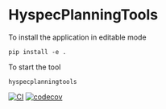 
HyspecPlanningTools
=====================

To install the application in editable mode

`pip install -e .`

To start the tool

`hyspecplanningtools`


[![CI](https://github.com/neutrons/HyspecPlanningTools/actions/workflows/unittest.yml/badge.svg?branch=next)](https://github.com/neutrons/HyspecPlanningTools/actions/workflows/unittest.yml)
[![codecov](https://codecov.io/gh/neutrons/HyspecPlanningTools/graph/badge.svg?token=GAQE3SS0HJ)](https://codecov.io/gh/neutrons/HyspecPlanningTools)
